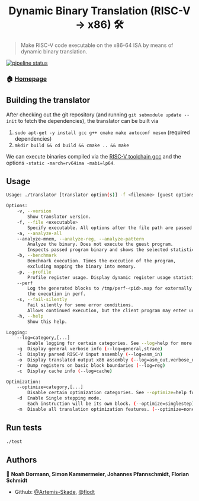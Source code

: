 <h1 align="center">Dynamic Binary Translation (RISC-V -> x86) 🛠</h1>
<p>
</p>

> Make RISC-V code executable on the x86-64 ISA by means of dynamic binary translation.

[![pipeline status](https://gitlab.lrz.de/lrr-tum/students/eragp-dbt-2020/badges/develop/pipeline.svg)](https://gitlab.lrz.de/lrr-tum/students/eragp-dbt-2020/-/commits/develop)

### 🏠 [Homepage](https://gitlab.lrz.de/lrr-tum/students/eragp-dbt-2020)

## Building the translator
After checking out the git repository (and running `git submodule update --init` to fetch the dependencies), the translator can be built via
1.  `sudo apt-get -y install gcc g++ cmake make autoconf meson` (required dependencies)
2.  `mkdir build && cd build && cmake .. && make`

We can execute binaries compiled via the [RISC-V toolchain gcc](https://github.com/riscv/riscv-gnu-toolchain) and the options `-static -march=rv64ima -mabi=lp64`.

## Usage

```sh
Usage: ./translator [translator option(s)] -f <filename> [guest options]

Options:
	-v, --version
		Show translator version.
	-f, --file <executable>
		Specify executable. All options after the file path are passed to the guest.
	-a, --analyze-all
	--analyze-mnem, --analyze-reg, --analyze-pattern
		Analyze the binary. Does not execute the guest program.
		Inspects passed program binary and shows the selected statistics.
	-b, --benchmark
		Benchmark execution. Times the execution of the program,
		excluding mapping the binary into memory.
	-p, --profile
		Profile register usage. Display dynamic register usage statistics.
	--perf
		Log the generated blocks to /tmp/perf-<pid>.map for externally profiling
		the execution in perf.
	-s, --fail-silently
		Fail silently for some error conditions.
		Allows continued execution, but the client program may enter undefined states.
	-h, --help
		Show this help.

Logging:
	--log=category,[...]
		Enable logging for certain categories. See --log=help for more info.
	-g	Display general verbose info (--log=general,strace)
	-i	Display parsed RISC-V input assembly (--log=asm_in)
	-o	Display translated output x86 assembly (--log=asm_out,verbose_disasm)
	-r	Dump registers on basic block boundaries (--log=reg)
	-c	Display cache info (--log=cache)

Optimization:
	--optimize=category,[...]
		Disable certain optimization categories. See --optimize=help for more info.
	-d	Enable Single stepping mode.
		Each instruction will be its own block. (--optimize=singlestep)
	-m	Disable all translation optimization features. (--optimize=none)
```

## Run tests

```sh
./test
```

## Authors

👤 **Noah Dormann, Simon Kammermeier, Johannes Pfannschmidt, Florian Schmidt**

* Github: [@Artemis-Skade](https://github.com/Artemis-Skade), [@flodt](https://github.com/flodt)
